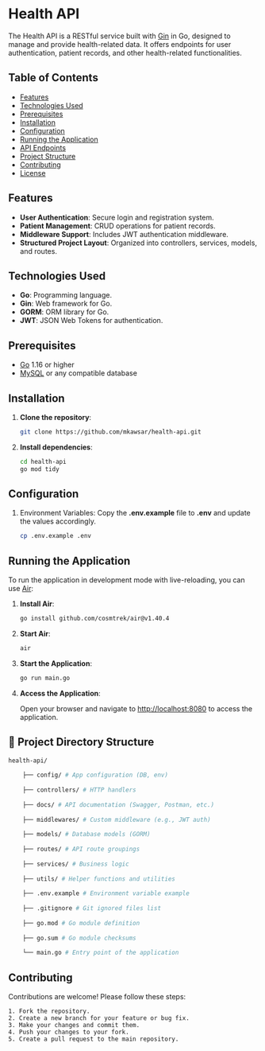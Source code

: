 # Health API

The Health API is a RESTful service built with [Gin](https://github.com/gin-gonic/gin) in Go, designed to manage and provide health-related data. It offers endpoints for user authentication, patient records, and other health-related functionalities.

## Table of Contents

- [Features](#features)
- [Technologies Used](#technologies-used)
- [Prerequisites](#prerequisites)
- [Installation](#installation)
- [Configuration](#configuration)
- [Running the Application](#running-the-application)
- [API Endpoints](#api-endpoints)
- [Project Structure](#project-structure)
- [Contributing](#contributing)
- [License](#license)

## Features

- **User Authentication**: Secure login and registration system.
- **Patient Management**: CRUD operations for patient records.
- **Middleware Support**: Includes JWT authentication middleware.
- **Structured Project Layout**: Organized into controllers, services, models, and routes.

## Technologies Used

- **Go**: Programming language.
- **Gin**: Web framework for Go.
- **GORM**: ORM library for Go.
- **JWT**: JSON Web Tokens for authentication.

## Prerequisites

- [Go](https://golang.org/doc/install) 1.16 or higher
- [MySQL](https://www.mysql.com/downloads/) or any compatible database

## Installation

1. **Clone the repository**:

   ```bash
   git clone https://github.com/mkawsar/health-api.git
2. **Install dependencies**:

   ```bash
   cd health-api
   go mod tidy

## Configuration

1. Environment Variables: Copy the **.env.example** file to **.env** and update the values accordingly.

   ```bash
   cp .env.example .env
   ```

## Running the Application
To run the application in development mode with live-reloading, you can use [Air](https://github.com/cosmtrek/air):
1. **Install Air**:

   ```bash
   go install github.com/cosmtrek/air@v1.40.4
   ```
2. **Start Air**:

   ```bash
   air
   ```
3. **Start the Application**:

   ```bash
   go run main.go
   ```
4. **Access the Application**:

   Open your browser and navigate to [http://localhost:8080](http://localhost:8080) to access the application.

## 📁 Project Directory Structure

```bash
health-api/ 
  
    ├── config/ # App configuration (DB, env) 
    
    ├── controllers/ # HTTP handlers 
  
    ├── docs/ # API documentation (Swagger, Postman, etc.) 
    
    ├── middlewares/ # Custom middleware (e.g., JWT auth) 
    
    ├── models/ # Database models (GORM) 
    
    ├── routes/ # API route groupings 
    
    ├── services/ # Business logic 
    
    ├── utils/ # Helper functions and utilities 
    
    ├── .env.example # Environment variable example 
    
    ├── .gitignore # Git ignored files list 
    
    ├── go.mod # Go module definition 
    
    ├── go.sum # Go module checksums 
    
    └── main.go # Entry point of the application
```

## Contributing
Contributions are welcome! Please follow these steps:

    1. Fork the repository.
    2. Create a new branch for your feature or bug fix.
    3. Make your changes and commit them.
    4. Push your changes to your fork.
    5. Create a pull request to the main repository.
